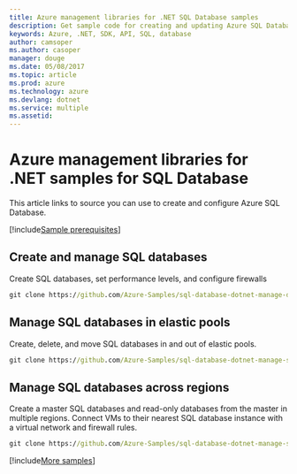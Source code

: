 ```yaml
---
title: Azure management libraries for .NET SQL Database samples
description: Get sample code for creating and updating Azure SQL Database using the Azure management libraries for .NET.
keywords: Azure, .NET, SDK, API, SQL, database
author: camsoper
ms.author: casoper
manager: douge
ms.date: 05/08/2017
ms.topic: article
ms.prod: azure
ms.technology: azure
ms.devlang: dotnet
ms.service: multiple
ms.assetid: 
---
```


# Azure management libraries for .NET samples for SQL Database

This article links to source you can use to create and configure Azure SQL Database.

[!include[Sample prerequisites](includes/sample-prereqs.md)]

## Create and manage SQL databases

Create SQL databases, set performance levels, and configure firewalls

```cmd
git clone https://github.com/Azure-Samples/sql-database-dotnet-manage-db.git
```

## Manage SQL databases in elastic pools

Create, delete, and move SQL databases in and out of elastic pools.

```cmd
git clone https://github.com/Azure-Samples/sql-database-dotnet-manage-sql-dbs-in-elastic-pool.git
```

## Manage SQL databases across regions

Create a master SQL databases and read-only databases from the master in multiple regions. Connect VMs to their nearest SQL database instance with a virtual network and firewall rules.

```cmd
git clone https://github.com/Azure-Samples/sql-database-dotnet-manage-sql-databases-across-regions.git
```

[!include[More samples](includes/more-samples.md)]